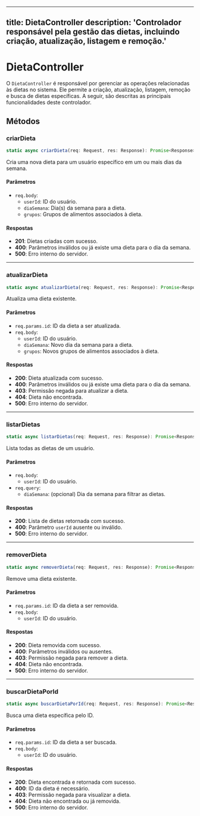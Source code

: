 
---
title: DietaController
description: 'Controlador responsável pela gestão das dietas, incluindo criação, atualização, listagem e remoção.'
---

# DietaController

O `DietaController` é responsável por gerenciar as operações relacionadas às dietas no sistema. Ele permite a criação, atualização, listagem, remoção e busca de dietas específicas. A seguir, são descritas as principais funcionalidades deste controlador.

## Métodos

### criarDieta

```typescript
static async criarDieta(req: Request, res: Response): Promise<Response>
```

Cria uma nova dieta para um usuário específico em um ou mais dias da semana.

#### Parâmetros

- `req.body`:
  - `userId`: ID do usuário.
  - `diaSemana`: Dia(s) da semana para a dieta.
  - `grupos`: Grupos de alimentos associados à dieta.

#### Respostas

- **201**: Dietas criadas com sucesso.
- **400**: Parâmetros inválidos ou já existe uma dieta para o dia da semana.
- **500**: Erro interno do servidor.

---

### atualizarDieta

```typescript
static async atualizarDieta(req: Request, res: Response): Promise<Response>
```

Atualiza uma dieta existente.

#### Parâmetros

- `req.params.id`: ID da dieta a ser atualizada.
- `req.body`:
  - `userId`: ID do usuário.
  - `diaSemana`: Novo dia da semana para a dieta.
  - `grupos`: Novos grupos de alimentos associados à dieta.

#### Respostas

- **200**: Dieta atualizada com sucesso.
- **400**: Parâmetros inválidos ou já existe uma dieta para o dia da semana.
- **403**: Permissão negada para atualizar a dieta.
- **404**: Dieta não encontrada.
- **500**: Erro interno do servidor.

---

### listarDietas

```typescript
static async listarDietas(req: Request, res: Response): Promise<Response>
```

Lista todas as dietas de um usuário.

#### Parâmetros

- `req.body`:
  - `userId`: ID do usuário.
- `req.query`:
  - `diaSemana`: (opcional) Dia da semana para filtrar as dietas.

#### Respostas

- **200**: Lista de dietas retornada com sucesso.
- **400**: Parâmetro `userId` ausente ou inválido.
- **500**: Erro interno do servidor.

---

### removerDieta

```typescript
static async removerDieta(req: Request, res: Response): Promise<Response>
```

Remove uma dieta existente.

#### Parâmetros

- `req.params.id`: ID da dieta a ser removida.
- `req.body`:
  - `userId`: ID do usuário.

#### Respostas

- **200**: Dieta removida com sucesso.
- **400**: Parâmetros inválidos ou ausentes.
- **403**: Permissão negada para remover a dieta.
- **404**: Dieta não encontrada.
- **500**: Erro interno do servidor.

---

### buscarDietaPorId

```typescript
static async buscarDietaPorId(req: Request, res: Response): Promise<Response>
```

Busca uma dieta específica pelo ID.

#### Parâmetros

- `req.params.id`: ID da dieta a ser buscada.
- `req.body`:
  - `userId`: ID do usuário.

#### Respostas

- **200**: Dieta encontrada e retornada com sucesso.
- **400**: ID da dieta é necessário.
- **403**: Permissão negada para visualizar a dieta.
- **404**: Dieta não encontrada ou já removida.
- **500**: Erro interno do servidor.
